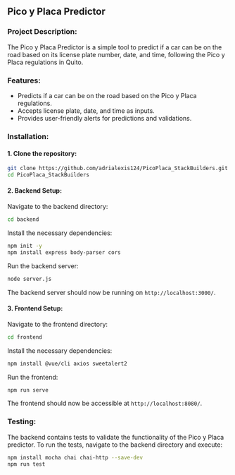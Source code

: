 
## Pico y Placa Predictor

### Project Description:
The Pico y Placa Predictor is a simple tool to predict if a car can be on the road based on its license plate number, date, and time, following the Pico y Placa regulations in Quito.

### Features:
- Predicts if a car can be on the road based on the Pico y Placa regulations.
- Accepts license plate, date, and time as inputs.
- Provides user-friendly alerts for predictions and validations.

### Installation:

#### 1. Clone the repository:
```bash
git clone https://github.com/adrialexis124/PicoPlaca_StackBuilders.git
cd PicoPlaca_StackBuilders
```

#### 2. Backend Setup:

Navigate to the backend directory:
```bash
cd backend
```

Install the necessary dependencies:
```bash
npm init -y
npm install express body-parser cors
```

Run the backend server:
```bash
node server.js
```

The backend server should now be running on `http://localhost:3000/`.

#### 3. Frontend Setup:

Navigate to the frontend directory:
```bash
cd frontend
```

Install the necessary dependencies:
```bash
npm install @vue/cli axios sweetalert2
```

Run the frontend:
```bash
npm run serve
```

The frontend should now be accessible at `http://localhost:8080/`.

### Testing:

The backend contains tests to validate the functionality of the Pico y Placa predictor. To run the tests, navigate to the backend directory and execute:
```bash
npm install mocha chai chai-http --save-dev
npm run test
```

